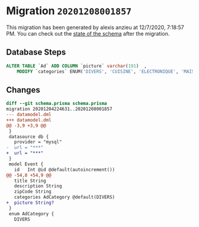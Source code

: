 # Migration `20201208001857`

This migration has been generated by alexis anzieu at 12/7/2020, 7:18:57 PM.
You can check out the [state of the schema](./schema.prisma) after the migration.

## Database Steps

```sql
ALTER TABLE `Ad` ADD COLUMN `picture` varchar(191)  ,
    MODIFY `categories` ENUM('DIVERS', 'CUISINE', 'ELECTRONIQUE', 'MAISON', 'SERVICE', 'VETEMENT') NOT NULL DEFAULT 'DIVERS'
```

## Changes

```diff
diff --git schema.prisma schema.prisma
migration 20201204224631..20201208001857
--- datamodel.dml
+++ datamodel.dml
@@ -3,9 +3,9 @@
 }
 datasource db {
   provider = "mysql"
-  url = "***"
+  url = "***"
 }
 model Event {
   id   Int @id @default(autoincrement())
@@ -54,8 +54,9 @@
   title String
   description String
   zipCode String
   categories AdCategory @default(DIVERS)
+  picture String?
 }
 enum AdCategory {
   DIVERS
```


